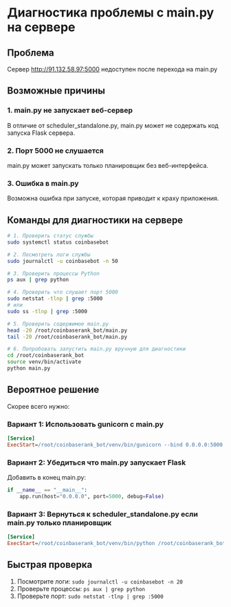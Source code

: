 # Диагностика проблемы с main.py на сервере

## Проблема
Сервер http://91.132.58.97:5000 недоступен после перехода на main.py

## Возможные причины

### 1. main.py не запускает веб-сервер
В отличие от scheduler_standalone.py, main.py может не содержать код запуска Flask сервера.

### 2. Порт 5000 не слушается
main.py может запускать только планировщик без веб-интерфейса.

### 3. Ошибка в main.py
Возможна ошибка при запуске, которая приводит к краху приложения.

## Команды для диагностики на сервере

```bash
# 1. Проверить статус службы
sudo systemctl status coinbasebot

# 2. Посмотреть логи службы
sudo journalctl -u coinbasebot -n 50

# 3. Проверить процессы Python
ps aux | grep python

# 4. Проверить что слушает порт 5000
sudo netstat -tlnp | grep :5000
# или
sudo ss -tlnp | grep :5000

# 5. Проверить содержимое main.py
head -20 /root/coinbaserank_bot/main.py
tail -20 /root/coinbaserank_bot/main.py

# 6. Попробовать запустить main.py вручную для диагностики
cd /root/coinbaserank_bot
source venv/bin/activate
python main.py
```

## Вероятное решение

Скорее всего нужно:

### Вариант 1: Использовать gunicorn с main.py
```ini
[Service]
ExecStart=/root/coinbaserank_bot/venv/bin/gunicorn --bind 0.0.0.0:5000 --workers 1 main:app
```

### Вариант 2: Убедиться что main.py запускает Flask
Добавить в конец main.py:
```python
if __name__ == "__main__":
    app.run(host="0.0.0.0", port=5000, debug=False)
```

### Вариант 3: Вернуться к scheduler_standalone.py если main.py только планировщик
```ini
[Service]
ExecStart=/root/coinbaserank_bot/venv/bin/python /root/coinbaserank_bot/scheduler_standalone.py
```

## Быстрая проверка
1. Посмотрите логи: `sudo journalctl -u coinbasebot -n 20`
2. Проверьте процессы: `ps aux | grep python`
3. Проверьте порт: `sudo netstat -tlnp | grep :5000`